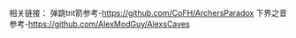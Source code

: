 相关链接：
弹跳tnt箭参考-https://github.com/CoFH/ArchersParadox
下界之音参考-https://github.com/AlexModGuy/AlexsCaves
